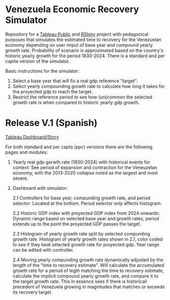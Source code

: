 # Venezuela Economic Recovery Simulator 

Repository for a [Tableau Public](https://public.tableau.com/app/discover) and [RShiny](https://shiny.posit.co/) project with pedagocical purposes that simulates the estimated time to recovery for the Venezuelan economy depending on user imput of base year and compound yearly growth rate. Probability of scenario is approximated based on the country's historic yearly growth for the period 1830-2024. There is a standard and per capita version of the simulator.

Basic instructions for the simulator:
1. Select a base year that will fix a real gdp reference "target".
2. Select yearly compounding growth rate to calculate how long it takes for the proyected gdp to reach the target.
3. Restrict the reference period to see how (un)common the selected growth rate is when compared to historic yearly gdp growth. 

# Release V.1 (Spanish)

[Tableau Dashboard/Story](https://public.tableau.com/views/Escenariosderecuperacion/Story?:language=es-ES&publish=yes&:sid=&:redirect=auth&:display_count=n&:origin=viz_share_link)

For both standard and per capta (ppc) versions there are the following pages and modules:

1. Yearly real gdp gorwth rate (1830-2024) with historical events for context: See period of expansion and contraction for the Veneuzelan economy, with the 2013-2020 collapse noted as the largest and most severe. 
   
2. Dashboard with simulator:
   
   2.1 Controllers for base year, compunding growth rate, and period selector: Located at the bottom. Period selector only affects histogram.
   
   2.2 Historic GDP index with proyected GDP index from 2024 onwards: Dynamic range based on selected base year and growth rates, period extends up to the point the proyected GDP passes the target.

   2.3 Histogram of yearly growth rate split by selected compunding growth rate. Histogram of yearly growth rates shown in 2.1, color coded to see if they beat selected growth rate for proyected gdp. Year range can be edited with controller.
   
   2.4 Moving yearly compunding growth rate dynamically adjusted by the length of the "time to recovery estimate". Will calculate the accumulated growth rate for a period of legth matching the time to recovery estimate, calculate the implicit compound yearly growth rate, and compare it to the target growth rate. This in essence sees if there is historicall precedent of Venezuela growing in magnitudes that matches or exceeds its recovery target.
